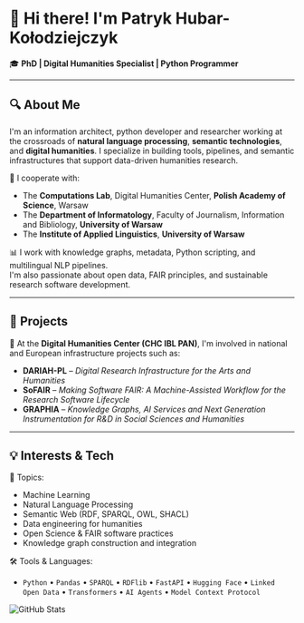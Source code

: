 # 👋 Hi there! I'm Patryk Hubar-Kołodziejczyk

🎓 **PhD | Digital Humanities Specialist | Python Programmer**  

---

## 🔍 About Me

I'm an information architect, python developer and researcher working at the crossroads of **natural language processing**, **semantic technologies**, and **digital humanities**. I specialize in building tools, pipelines, and semantic infrastructures that support data-driven humanities research.

💼 I cooperate with:  
- The **Computations Lab**, Digital Humanities Center, **Polish Academy of Science**, Warsaw  
- The **Department of Informatology**, Faculty of Journalism, Information and Bibliology, **University of Warsaw**  
- The **Institute of Applied Linguistics**, **University of Warsaw**

📊 I work with knowledge graphs, metadata, Python scripting, and multilingual NLP pipelines.  
I'm also passionate about open data, FAIR principles, and sustainable research software development.

---

## 🧪 Projects

🔬 At the **Digital Humanities Center (CHC IBL PAN)**, I'm involved in national and European infrastructure projects such as:

- **DARIAH-PL** – _Digital Research Infrastructure for the Arts and Humanities_  
- **SoFAIR** – _Making Software FAIR: A Machine-Assisted Workflow for the Research Software Lifecycle_
- **GRAPHIA** – _Knowledge Graphs, AI Services and Next Generation Instrumentation for R&D in Social Sciences and Humanities_

---

## 💡 Interests & Tech

🚀 Topics:
- Machine Learning
- Natural Language Processing
- Semantic Web (RDF, SPARQL, OWL, SHACL)
- Data engineering for humanities
- Open Science & FAIR software practices
- Knowledge graph construction and integration

🛠️ Tools & Languages:
- `Python` • `Pandas` • `SPARQL` • `RDFlib` • `FastAPI` • `Hugging Face` • `Linked Open Data` • `Transformers` • `AI Agents` • `Model Context Protocol`


![GitHub Stats](https://github-readme-stats.vercel.app/api?username=your-username&show_icons=true&theme=default)
